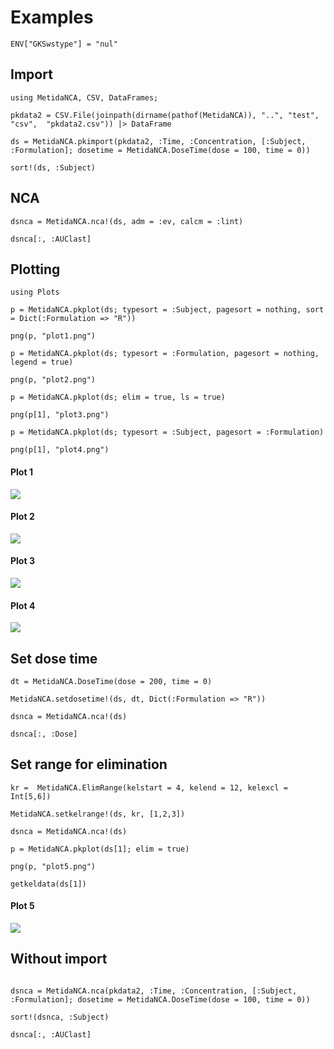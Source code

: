 # Examples

```@setup ncaexample
ENV["GKSwstype"] = "nul"
```

## Import

```@example ncaexample
using MetidaNCA, CSV, DataFrames;

pkdata2 = CSV.File(joinpath(dirname(pathof(MetidaNCA)), "..", "test", "csv",  "pkdata2.csv")) |> DataFrame

ds = MetidaNCA.pkimport(pkdata2, :Time, :Concentration, [:Subject, :Formulation]; dosetime = MetidaNCA.DoseTime(dose = 100, time = 0))

sort!(ds, :Subject)
```

## NCA

```@example ncaexample
dsnca = MetidaNCA.nca!(ds, adm = :ev, calcm = :lint)

dsnca[:, :AUClast]
```

## Plotting

```@example ncaexample
using Plots

p = MetidaNCA.pkplot(ds; typesort = :Subject, pagesort = nothing, sort = Dict(:Formulation => "R"))

png(p, "plot1.png")

p = MetidaNCA.pkplot(ds; typesort = :Formulation, pagesort = nothing, legend = true)

png(p, "plot2.png")

p = MetidaNCA.pkplot(ds; elim = true, ls = true)

png(p[1], "plot3.png")

p = MetidaNCA.pkplot(ds; typesort = :Subject, pagesort = :Formulation)

png(p[1], "plot4.png")
```

#### Plot 1

![](plot1.png)

#### Plot 2

![](plot2.png)

#### Plot 3

![](plot3.png)

#### Plot 4

![](plot4.png)

## Set dose time

```@example ncaexample
dt = MetidaNCA.DoseTime(dose = 200, time = 0)

MetidaNCA.setdosetime!(ds, dt, Dict(:Formulation => "R"))

dsnca = MetidaNCA.nca!(ds)

dsnca[:, :Dose]
```

## Set range for elimination

```@example ncaexample
kr =  MetidaNCA.ElimRange(kelstart = 4, kelend = 12, kelexcl = Int[5,6])

MetidaNCA.setkelrange!(ds, kr, [1,2,3])

dsnca = MetidaNCA.nca!(ds)

p = MetidaNCA.pkplot(ds[1]; elim = true)

png(p, "plot5.png")

getkeldata(ds[1])
```

#### Plot 5

![](plot5.png)


## Without import

```@example ncaexample

dsnca = MetidaNCA.nca(pkdata2, :Time, :Concentration, [:Subject, :Formulation]; dosetime = MetidaNCA.DoseTime(dose = 100, time = 0))

sort!(dsnca, :Subject)

dsnca[:, :AUClast]
```
